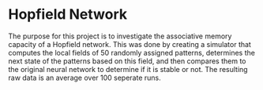 # Hopfield Network
The purpose for this project is to investigate the associative memory capacity of a Hopfield network. This was done by creating a simulator that computes the local fields of 50 randomly assigned patterns, determines the next state of the patterns based on this field, and then compares them to the original neural network to determine if it is stable or not. The resulting raw data is an average over 100 seperate runs.
